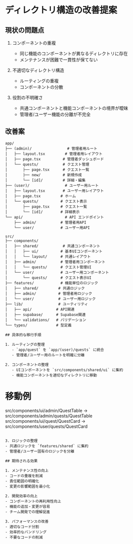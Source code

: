 # ディレクトリ構造の改善提案

## 現状の問題点

1. コンポーネントの重複
   - 同じ機能のコンポーネントが異なるディレクトリに存在
   - メンテナンスが困難で一貫性が保てない

2. 不適切なディレクトリ構造
   - ルーティングの重複
   - コンポーネントの分散

3. 役割の不明確さ
   - 共通コンポーネントと機能コンポーネントの境界が曖昧
   - 管理者/ユーザー機能の分離が不完全

## 改善案

```
app/
├── (admin)/                # 管理者用ルート
│   ├── layout.tsx         # 管理者用レイアウト
│   ├── page.tsx          # 管理者ダッシュボード
│   └── quests/           # クエスト管理
│       ├── page.tsx      # クエスト一覧
│       ├── new/          # 新規作成
│       └── [id]/         # 詳細・編集
├── (user)/                # ユーザー用ルート
│   ├── layout.tsx        # ユーザー用レイアウト
│   ├── page.tsx         # ホーム
│   └── quests/          # クエスト表示
│       ├── page.tsx     # クエスト一覧
│       └── [id]/        # 詳細表示
└── api/                   # API エンドポイント
    ├── admin/           # 管理者用API
    └── user/            # ユーザー用API

src/
├── components/
│   ├── shared/           # 共通コンポーネント
│   │   ├── ui/          # 基本UIコンポーネント
│   │   └── layout/      # 共通レイアウト
│   ├── admin/           # 管理者用コンポーネント
│   │   └── quests/      # クエスト管理UI
│   └── user/            # ユーザー用コンポーネント
│       └── quests/      # クエスト表示UI
├── features/            # 機能単位のロジック
│   ├── shared/         # 共通ロジック
│   ├── admin/          # 管理者用ロジック
│   └── user/           # ユーザー用ロジック
├── lib/                # ユーティリティ
│   ├── api/           # API関連
│   ├── supabase/      # Supabase関連
│   └── validations/   # バリデーション
└── types/             # 型定義

## 具体的な移行手順

1. ルーティングの整理
   - `app/quest` を `app/(user)/quests` に統合
   - 管理者/ユーザー用のルートを明確に分離

2. コンポーネントの整理
   - UIコンポーネントを `src/components/shared/ui` に集約
   - 機能コンポーネントを適切なディレクトリに移動
   ```
   # 移動例
   src/components/ui/admin/QuestTable → src/components/admin/quests/QuestTable
   src/components/ui/quest/QuestCard → src/components/user/quests/QuestCard
   ```

3. ロジックの整理
   - 共通ロジックを `features/shared` に集約
   - 管理者/ユーザー固有のロジックを分離

## 期待される効果

1. メンテナンス性の向上
   - コードの重複を削減
   - 責任範囲の明確化
   - 変更の影響範囲を最小化

2. 開発効率の向上
   - コンポーネントの再利用性向上
   - 機能の追加・変更が容易
   - チーム開発での理解促進

3. パフォーマンスの改善
   - 適切なコード分割
   - 効率的なバンドリング
   - 不要なコードの削減